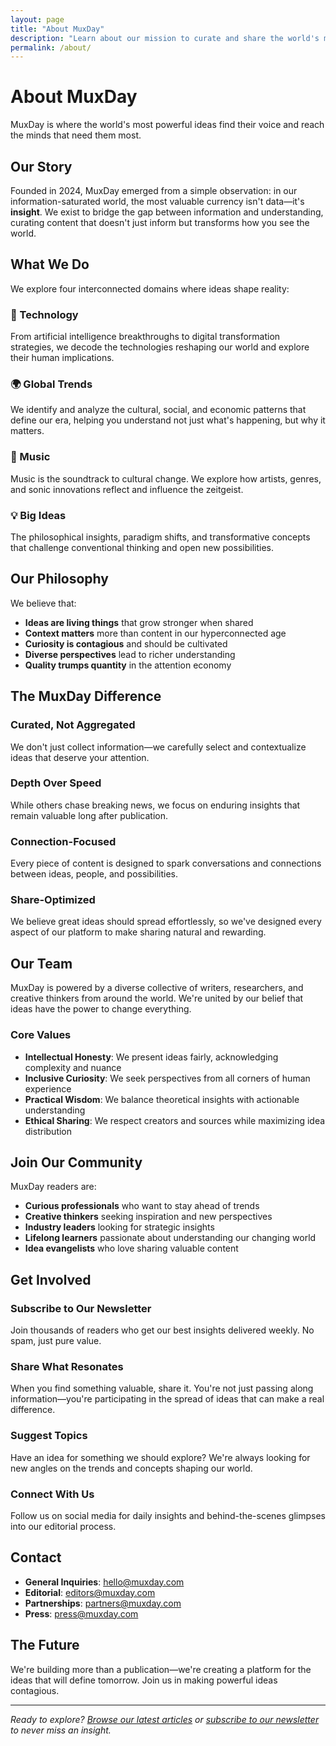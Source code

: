 ```yaml
---
layout: page
title: "About MuxDay"
description: "Learn about our mission to curate and share the world's most powerful ideas across technology, trends, music, and transformative thinking."
permalink: /about/
---
```


# About MuxDay

MuxDay is where the world's most powerful ideas find their voice and reach the minds that need them most.

## Our Story

Founded in 2024, MuxDay emerged from a simple observation: in our information-saturated world, the most valuable currency isn't data—it's **insight**. We exist to bridge the gap between information and understanding, curating content that doesn't just inform but transforms how you see the world.

## What We Do

We explore four interconnected domains where ideas shape reality:

### 🚀 Technology
From artificial intelligence breakthroughs to digital transformation strategies, we decode the technologies reshaping our world and explore their human implications.

### 🌍 Global Trends  
We identify and analyze the cultural, social, and economic patterns that define our era, helping you understand not just what's happening, but why it matters.

### 🎵 Music
Music is the soundtrack to cultural change. We explore how artists, genres, and sonic innovations reflect and influence the zeitgeist.

### 💡 Big Ideas
The philosophical insights, paradigm shifts, and transformative concepts that challenge conventional thinking and open new possibilities.

## Our Philosophy

We believe that:

- **Ideas are living things** that grow stronger when shared
- **Context matters** more than content in our hyperconnected age  
- **Curiosity is contagious** and should be cultivated
- **Diverse perspectives** lead to richer understanding
- **Quality trumps quantity** in the attention economy

## The MuxDay Difference

### Curated, Not Aggregated
We don't just collect information—we carefully select and contextualize ideas that deserve your attention.

### Depth Over Speed
While others chase breaking news, we focus on enduring insights that remain valuable long after publication.

### Connection-Focused
Every piece of content is designed to spark conversations and connections between ideas, people, and possibilities.

### Share-Optimized
We believe great ideas should spread effortlessly, so we've designed every aspect of our platform to make sharing natural and rewarding.

## Our Team

MuxDay is powered by a diverse collective of writers, researchers, and creative thinkers from around the world. We're united by our belief that ideas have the power to change everything.

### Core Values

- **Intellectual Honesty**: We present ideas fairly, acknowledging complexity and nuance
- **Inclusive Curiosity**: We seek perspectives from all corners of human experience
- **Practical Wisdom**: We balance theoretical insights with actionable understanding
- **Ethical Sharing**: We respect creators and sources while maximizing idea distribution

## Join Our Community

MuxDay readers are:

- **Curious professionals** who want to stay ahead of trends
- **Creative thinkers** seeking inspiration and new perspectives  
- **Industry leaders** looking for strategic insights
- **Lifelong learners** passionate about understanding our changing world
- **Idea evangelists** who love sharing valuable content

## Get Involved

### Subscribe to Our Newsletter
Join thousands of readers who get our best insights delivered weekly. No spam, just pure value.

### Share What Resonates
When you find something valuable, share it. You're not just passing along information—you're participating in the spread of ideas that can make a real difference.

### Suggest Topics
Have an idea for something we should explore? We're always looking for new angles on the trends and concepts shaping our world.

### Connect With Us
Follow us on social media for daily insights and behind-the-scenes glimpses into our editorial process.

## Contact

- **General Inquiries**: hello@muxday.com
- **Editorial**: editors@muxday.com  
- **Partnerships**: partners@muxday.com
- **Press**: press@muxday.com

## The Future

We're building more than a publication—we're creating a platform for the ideas that will define tomorrow. Join us in making powerful ideas contagious.

---

*Ready to explore? [Browse our latest articles](/) or [subscribe to our newsletter](#newsletter) to never miss an insight.*
